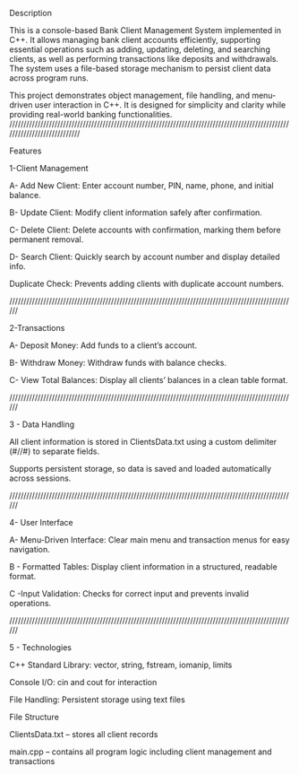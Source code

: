 Description

This is a console-based Bank Client Management System implemented in C++. It allows managing bank client accounts efficiently, supporting essential operations such as adding, updating, deleting, and searching clients, as well as performing transactions like deposits and withdrawals. The system uses a file-based storage mechanism to persist client data across program runs.

This project demonstrates object management, file handling, and menu-driven user interaction in C++. It is designed for simplicity and clarity while providing real-world banking functionalities.
////////////////////////////////////////////////////////////////////////////////////////////////////////////////////////////




Features

1-Client Management

A- Add New Client: Enter account number, PIN, name, phone, and initial balance.

B- Update Client: Modify client information safely after confirmation.

C- Delete Client: Delete accounts with confirmation, marking them before permanent removal.

D- Search Client: Quickly search by account number and display detailed info.

Duplicate Check: Prevents adding clients with duplicate account numbers.



//////////////////////////////////////////////////////////////////////////////////////////////////////



2-Transactions

A- Deposit Money: Add funds to a client’s account.

B- Withdraw Money: Withdraw funds with balance checks.

C- View Total Balances: Display all clients’ balances in a clean table format.



//////////////////////////////////////////////////////////////////////////////////////////////////////


3 - Data Handling

All client information is stored in ClientsData.txt using a custom delimiter (#//#) to separate fields.

Supports persistent storage, so data is saved and loaded automatically across sessions.



//////////////////////////////////////////////////////////////////////////////////////////////////////



4- User Interface

A- Menu-Driven Interface: Clear main menu and transaction menus for easy navigation.

B - Formatted Tables: Display client information in a structured, readable format.

C -Input Validation: Checks for correct input and prevents invalid operations.



//////////////////////////////////////////////////////////////////////////////////////////////////////

5 - Technologies

C++ Standard Library: vector, string, fstream, iomanip, limits

Console I/O: cin and cout for interaction

File Handling: Persistent storage using text files

File Structure

ClientsData.txt – stores all client records

main.cpp – contains all program logic including client management and transactions
